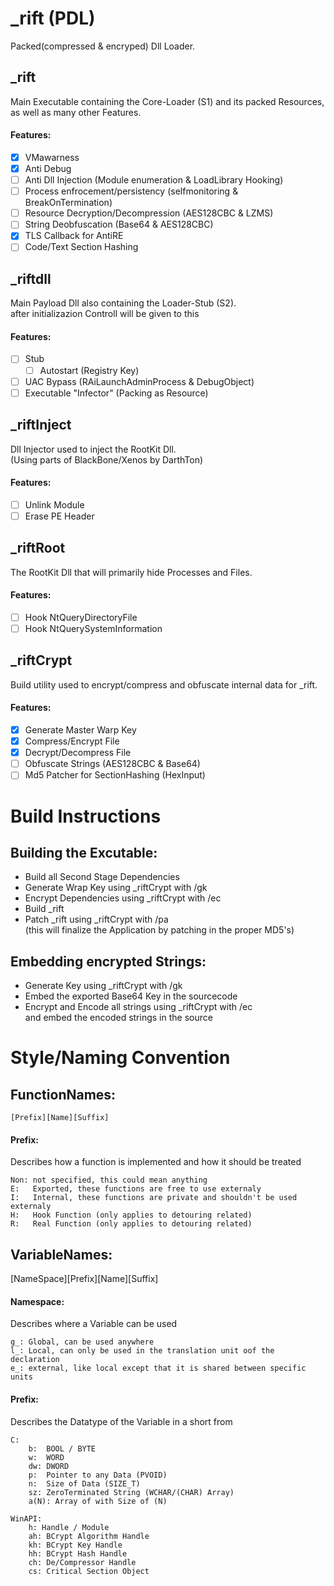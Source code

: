 # \_rift (PDL)
Packed(compressed & encryped) Dll Loader.

## \_rift
Main Executable containing the Core-Loader (S1) and its packed Resources,
as well as many other Features.

#### Features:
- [x] VMawarness
- [X] Anti Debug
- [ ] Anti Dll Injection (Module enumeration & LoadLibrary Hooking)
- [ ] Process enfrocement/persistency (selfmonitoring & BreakOnTermination)
- [ ] Resource Decryption/Decompression (AES128CBC & LZMS)
- [ ] String Deobfuscation (Base64 & AES128CBC)
- [x] TLS Callback for AntiRE
- [ ] Code/Text Section Hashing

## \_riftdll
Main Payload Dll also containing the Loader-Stub (S2).\
after initializazion Controll will be given to this

#### Features:
- [ ] Stub
  - [ ] Autostart (Registry Key)
- [ ] UAC Bypass (RAiLaunchAdminProcess & DebugObject)
- [ ] Executable "Infector" (Packing as Resource)

## \_riftInject
Dll Injector used to inject the RootKit Dll.\
(Using parts of BlackBone/Xenos by DarthTon)

#### Features:
- [ ] Unlink Module
- [ ] Erase PE Header

## \_riftRoot
The RootKit Dll that will primarily hide Processes and Files.

#### Features:
- [ ] Hook NtQueryDirectoryFile
- [ ] Hook NtQuerySystemInformation

## \_riftCrypt
Build utility used to encrypt/compress and obfuscate internal data for \_rift.

#### Features:
- [x] Generate Master Warp Key
- [x] Compress/Encrypt File
- [x] Decrypt/Decompress File
- [ ] Obfuscate Strings (AES128CBC & Base64)
- [ ] Md5 Patcher for SectionHashing (HexInput)

# Build Instructions
## Building the Excutable:
- Build all Second Stage Dependencies
- Generate Wrap Key using _riftCrypt with /gk
- Encrypt Dependencies using _riftCrypt with /ec
- Build _rift 
- Patch _rift using _riftCrypt with /pa\
  (this will finalize the Application by patching in the proper MD5's)

## Embedding encrypted Strings:
- Generate Key using _riftCrypt with /gk
- Embed the exported Base64 Key in the sourcecode
- Encrypt and Encode all strings using _riftCrypt with /ec\
  and embed the encoded strings in the source

# Style/Naming Convention
## FunctionNames:
`[Prefix][Name][Suffix]`

#### Prefix:
Describes how a function is implemented and how it should be treated
```
Non: not specified, this could mean anything
E:   Exported, these functions are free to use externaly
I:   Internal, these functions are private and shouldn't be used externaly
H:   Hook Function (only applies to detouring related)
R:   Real Function (only applies to detouring related)
```

## VariableNames:
[NameSpace][Prefix][Name][Suffix]

#### Namespace:
Describes where a Variable can be used
```
g_: Global, can be used anywhere
l_: Local, can only be used in the translation unit oof the declaration
e_: external, like local except that it is shared between specific units
```

#### Prefix:
Describes the Datatype of the Variable in a short from
```
C:
    b:  BOOL / BYTE
    w:  WORD
    dw: DWORD
    p:  Pointer to any Data (PVOID)
    n:  Size of Data (SIZE_T)
    sz: ZeroTerminated String (WCHAR/(CHAR) Array)
    a(N): Array of with Size of (N)

WinAPI:
    h: Handle / Module
    ah: BCrypt Algorithm Handle
    kh: BCrypt Key Handle
    hh: BCrypt Hash Handle
    ch: De/Compressor Handle
    cs: Critical Section Object
```
